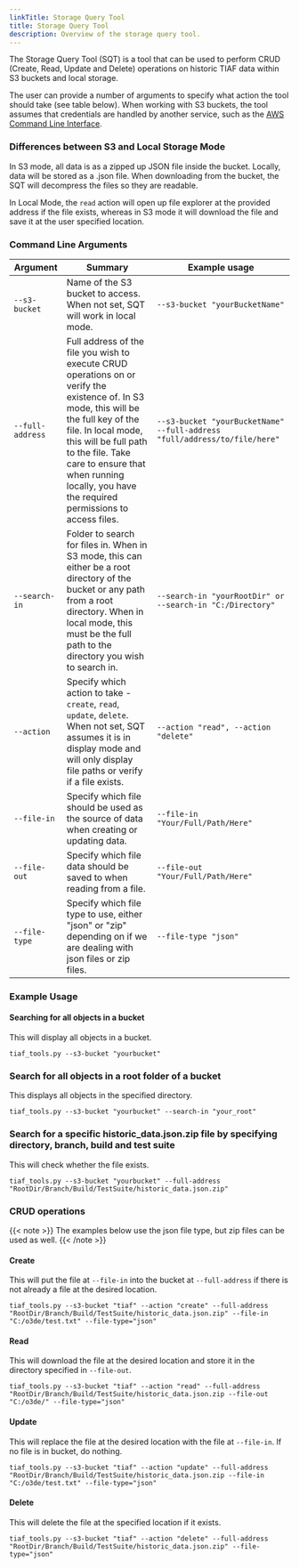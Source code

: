 ```yaml
---
linkTitle: Storage Query Tool
title: Storage Query Tool
description: Overview of the storage query tool.
---
```


The Storage Query Tool (SQT) is a tool that can be used to perform CRUD (Create, Read, Update and Delete) operations on historic TIAF data within S3 buckets and local storage.

The user can provide a number of arguments to specify what action the tool should take (see table below). When working with S3 buckets, the tool assumes that credentials are handled by another service, such as the [AWS Command Line Interface](https://aws.amazon.com/cli/).

### Differences between S3 and Local Storage Mode

In S3 mode, all data is as a zipped up JSON file inside the bucket. Locally, data will be stored as a .json file. When downloading from the bucket, the SQT will decompress the files so they are readable.

In Local Mode, the `read` action will open up file explorer at the provided address if the file exists, whereas in S3 mode it will download the file and save it at the user specified location.

### Command Line Arguments

| Argument       | Summary                                                                                                                                                                                                                                                                                             | Example usage                                                           |
|----------------|-----------------------------------------------------------------------------------------------------------------------------------------------------------------------------------------------------------------------------------------------------------------------------------------------------|-------------------------------------------------------------------------|
| `--s3-bucket`    | Name of the S3 bucket to access. When not set, SQT will work in local mode.                                                                                                                                                                                                                         | `--s3-bucket "yourBucketName"`                                            |
| `--full-address` | Full address of the file you wish to execute CRUD operations on or verify the existence of. In S3 mode, this will be the full key of the file. In local mode, this will be full path to the file. Take care to ensure that when running locally, you have the required permissions to access files. | `--s3-bucket "yourBucketName" --full-address "full/address/to/file/here"` |
| `--search-in`    | Folder to search for files in. When in S3 mode, this can either be a root directory of the bucket or any path from a root directory. When in local mode, this must be the full path to the directory you wish to search in.                                                                         | `--search-in "yourRootDir" or --search-in "C:/Directory"`                 |
| `--action`       | Specify which action to take - `create`, `read`, `update`, `delete`. When not set, SQT assumes it is in display mode and will only display file paths or verify if a file exists.                                                                                                                   | `--action "read", --action "delete"`                                      |
| `--file-in`      | Specify which file should be used as the source of data when creating or updating data.                                                                                                                                                                                                             | `--file-in "Your/Full/Path/Here"`                                         |
| `--file-out`     | Specify which file data should be saved to when reading from a file.                                                                                                                                                                                                                                | `--file-out "Your/Full/Path/Here"`                                        |
| `--file-type`    | Specify which file type to use, either "json" or "zip" depending on if we are dealing with json files or zip files.                                                                                                                                                                                 | `--file-type "json"`                                                      |

### Example Usage

#### Searching for all objects in a bucket

This will display all objects in a bucket.
```
tiaf_tools.py --s3-bucket "yourbucket" 
```

### Search for all objects in a root folder of a bucket

This displays all objects in the specified directory.
```
tiaf_tools.py --s3-bucket "yourbucket" --search-in "your_root" 
```

### Search for a specific historic_data.json.zip file by specifying directory, branch, build and test suite

This will check whether the file exists.
```
tiaf_tools.py --s3-bucket "yourbucket" --full-address "RootDir/Branch/Build/TestSuite/historic_data.json.zip" 
```

### CRUD operations

{{< note >}}
The examples below use the json file type, but zip files can be used as well.
{{< /note >}}

#### Create

This will put the file at `--file-in` into the bucket at `--full-address` if there is not already a file at the desired location.

```
tiaf_tools.py --s3-bucket "tiaf" --action "create" --full-address "RootDir/Branch/Build/TestSuite/historic_data.json.zip" --file-in "C:/o3de/test.txt" --file-type="json" 
```

#### Read

This will download the file at the desired location and store it in the directory specified in `--file-out`.

```
tiaf_tools.py --s3-bucket "tiaf" --action "read" --full-address "RootDir/Branch/Build/TestSuite/historic_data.json.zip --file-out "C:/o3de/" --file-type="json"
```

#### Update

This will replace the file at the desired location with the file at `--file-in`. If no file is in bucket, do nothing.

```
tiaf_tools.py --s3-bucket "tiaf" --action "update" --full-address "RootDir/Branch/Build/TestSuite/historic_data.json.zip --file-in "C:/o3de/test.txt" --file-type="json" 
```

#### Delete

This will delete the file at the specified location if it exists.

```
tiaf_tools.py --s3-bucket "tiaf" --action "delete" --full-address "RootDir/Branch/Build/TestSuite/historic_data.json.zip" --file-type="json" 
```